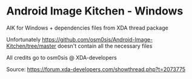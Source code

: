 # Android Image Kitchen - Windows

AIK for Windows + dependencies files from XDA thread package

Unfortunately https://github.com/osm0sis/Android-Image-Kitchen/tree/master doesn't contain all the necessary files

All credits go to osm0sis @ XDA-developers

Source: https://forum.xda-developers.com/showthread.php?t=2073775